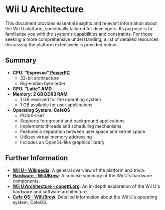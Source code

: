 # Wii U Architecture

This document provides essential insights and relevant information about the Wii U platform, specifically tailored for developers. Its purpose is to familiarize you with the system's capabilities and constraints. For those seeking a more comprehensive understanding, a list of detailed resources discussing the platform extensively is provided below.

## Summary

- **CPU: "Espresso" [PowerPC](https://de.wikipedia.org/wiki/PowerPC)**
    - 32-bit architecture
    - Big-endian byte order
- **GPU: "Latte" AMD**
- **Memory: 2 GB DDR3 RAM**
    - 1 GB reserved for the operating system
    - 1 GB available for user applications
- **Operating System: CafeOS**
    - POSIX-like?
    - Supports foreground and background applications
    - Implements threads and scheduling mechanisms
    - Features a separation between user space and kernel space
    - Utilizes virtual memory addressing
    - Includes an OpenGL-like graphics library

## Further Information

- [**Wii U - Wikipedia**](https://de.wikipedia.org/wiki/Wii_U): A general overview of the platform and trivia.
- [**Hardware - WiiUBrew**](https://wiiubrew.org/wiki/Hardware): A concise summary of the Wii U's hardware components.
- [**Wii U Architecture - copetti.org**](https://www.copetti.org/writings/consoles/wiiu/): An in-depth exploration of the Wii U's hardware and software architecture.
- [**Cafe OS - WiiUBrew**](https://wiiubrew.org/wiki/Cafe_OS): Detailed information about the Wii U's operating system, CafeOS.

